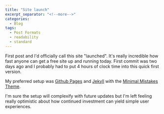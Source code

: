 ```yaml
---
title: "Site launch"
excerpt_separator: "<!--more-->"
categories:
  - Blog
tags:
  - Post Formats
  - readability
  - standard
---
```


First post and I'd officially call this site "launched". It's really incredible how fast anyone can get a free site up and running today. First commit was two days ago and I probably had to put 4 hours of clock time into this quick first version. 

My preferred setup was [Github Pages](https://docs.github.com/en/pages/setting-up-a-github-pages-site-with-jekyll/about-github-pages-and-jekyll) and [Jekyll](https://jekyllrb.com/) with the [Minimal Mistakes Theme](https://mmistakes.github.io/minimal-mistakes/docs/quick-start-guide/). 

I'm sure the setup will complexify with future updates but I'm left feeling really optimistic about how continued investment can yield simple user experiences. 